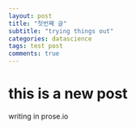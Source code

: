 ```yaml
---  
layout: post  
title: "첫번째 글"  
subtitle: "trying things out"  
categories: datascience
tags: test post   
comments: true  
---  
```



# this is a new post

writing in prose.io
